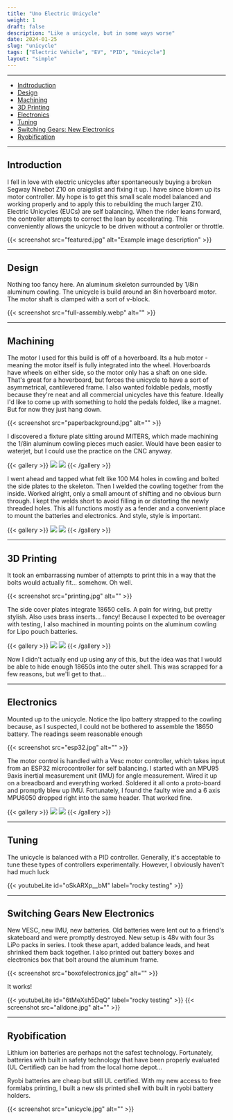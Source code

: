 ```yaml
---
title: "Uno Electric Unicycle"
weight: 1
draft: false
description: "Like a unicycle, but in some ways worse"
date: 2024-01-25
slug: "unicycle"
tags: ["Electric Vehicle", "EV", "PID", "Unicycle"]
layout: "simple"
---
```


<hr class="bold-divider">

- [Indtroduction](#introduction)
- [Design](#design)
- [Machining](#machining)
- [3D Printing](#3d-printing)
- [Electronics](#electronics)
- [Tuning](#tuning)
- [Switching Gears: New Electronics](#switching-gears-new-electronics)
- [Ryobification](#ryobification)

<hr class="bold-divider">

## Introduction

<div class="blue-highlight">

I fell in love with electric unicycles after spontaneously buying a broken Segway Ninebot Z10 on craigslist and fixing it up. I have since blown up its motor controller. My hope is to get this small scale model balanced and working properly and to apply this to rebuilding the much larger Z10. Electric Unicycles (EUCs) are self balancing. When the rider leans forward, the controller attempts to correct the lean by accelerating. This conveniently allows the unicycle to be driven without a controller or throttle.

{{< screenshot src="featured.jpg" alt="Example image description" >}}
</div>

<hr class="blue-divider">

## Design
Nothing too fancy here. An aluminum skeleton surrounded by 1/8in aluminum cowling. The unicycle is build around an 8in hoverboard motor. The motor shaft is clamped with a sort of v-block.

{{< screenshot src="full-assembly.webp" alt="" >}}

<hr class="blue-divider">

## Machining
The motor I used for this build is off of a hoverboard. Its a hub motor - meaning the motor itself is fully integrated into the wheel. Hoverboards have wheels on either side, so the motor only has a shaft on one side. That's great for a hoverboard, but forces the unicycle to have a sort of asymmetrical, cantilevered frame. I also wanted foldable pedals, mostly because they're neat and all commercial unicycles have this feature. Ideally I'd like to come up with something to hold the pedals folded, like a magnet. But for now they just hang down.

{{< screenshot src="paperbackground.jpg" alt="" >}}

I discovered a fixture plate sitting around MITERS, which made machining the 1/8in aluminum cowling pieces much easier. Would have been easier to waterjet, but I could use the practice on the CNC anyway.

{{< gallery >}}
 <img src="machining1.jpg" class="grid-w50" />
 <img src="machining2.jpg" class="grid-w50" />
{{< /gallery >}}

I went ahead and tapped what felt like 100 M4 holes in cowling and bolted the side plates to the skeleton. Then I welded the cowling together from the inside. Worked alright, only a small amount of shifting and no obvious burn through. I kept the welds short to avoid filling in or distorting the newly threaded holes. This all functions mostly as a fender and a convenient place to mount the batteries and electronics. And style, style is important.

{{< gallery >}}
 <img src="baremetal1.jpg" class="grid-w50" />
 <img src="baremetal2.jpg" class="grid-w50" />
{{< /gallery >}}

<hr class="blue-divider">

## 3D Printing 

It took an embarrassing number of attempts to print this in a way that the bolts would actually fit... somehow. Oh well.


{{< screenshot src="printing.jpg" alt="" >}}

The side cover plates integrate 18650 cells. A pain for wiring, but pretty stylish. Also uses brass inserts... fancy! Because I expected to be overeager with testing, I also machined in mounting points on the aluminum cowling for Lipo pouch batteries.

{{< gallery >}}
 <img src="actualprint.jpg" class="grid-w50" />
 <img src="cadpring.webp" class="grid-w50" />
{{< /gallery >}}

Now I didn't actually end up using any of this, but the idea was that I would be able to hide enough 18650s into the outer shell. This was scrapped for a few reasons, but we'll get to that...

<hr class="blue-divider">

## Electronics

Mounted up to the unicycle. Notice the lipo battery strapped to the cowling because, as I suspected, I could not be bothered to assemble the 18650 battery. The readings seem reasonable enough

{{< screenshot src="esp32.jpg" alt="" >}}

The motor control is handled with a Vesc motor controller, which takes input from an ESP32 microcontroller for self balancing. I started with an MPU95 9axis inertial measurement unit (IMU) for angle measurement. Wired it up on a breadboard and everything worked. Soldered it all onto a proto-board and promptly blew up IMU. Fortunately, I found the faulty wire and a 6 axis MPU6050 dropped right into the same header. That worked fine.

{{< gallery >}}
 <img src="imu.jpg" class="grid-w50" />
 <img src="imuboard.jpg" class="grid-w50" />
{{< /gallery >}}

<hr class="blue-divider">

## Tuning

The unicycle is balanced with a PID controller. Generally, it's acceptable to tune these types of controllers experimentally. However, I obviously haven't had much luck

{{< youtubeLite id="oSkARXp__bM" label="rocky testing" >}}

<hr class="blue-divider">

## Switching Gears New Electronics
New VESC, new IMU, new batteries. Old batteries were lent out to a friend's skateboard and were promptly destroyed. New setup is 48v with four 3s LiPo packs in series. I took these apart, added balance leads, and heat shrinked them back together. I also printed out battery boxes and electronics box that bolt around the aluminum frame.

{{< screenshot src="boxofelectronics.jpg" alt="" >}}

It works!

{{< youtubeLite id="6tMeXsh5DqQ" label="rocky testing" >}}
{{< screenshot src="alldone.jpg" alt="" >}}

<hr class="blue-divider">

## Ryobification

Lithium ion batteries are perhaps not the safest technology. Fortunately, batteries with built in safety technology that have been properly evaluated (UL Certified) can be had from the local home depot... 

Ryobi batteries are cheap but still UL certified. With my new access to free formlabs printing, I built a new sls printed shell with built in ryobi battery holders. 

{{< screenshot src="unicycle.jpg" alt="" >}}